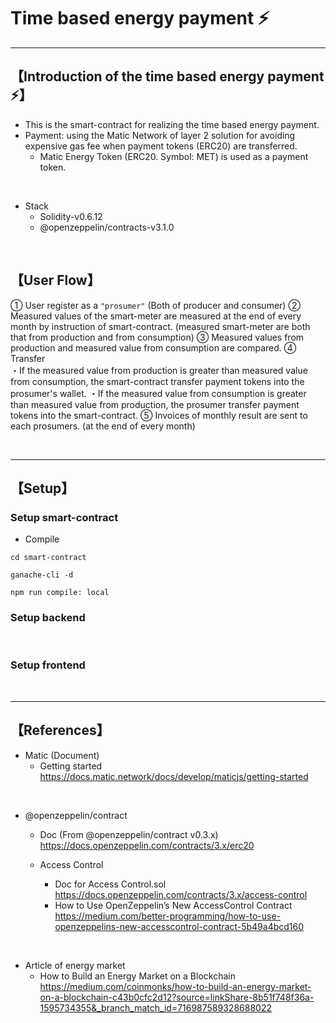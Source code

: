 # Time based energy payment ⚡️

***
## 【Introduction of the time based energy payment ⚡️】
- This is the smart-contract for realizing the time based energy payment.
- Payment: using the Matic Network of layer 2 solution for avoiding expensive gas fee when payment tokens (ERC20) are transferred.
  - Matic Energy Token (ERC20. Symbol: MET) is used as a payment token.

<br>

- Stack
  - Solidity-v0.6.12
  - @openzeppelin/contracts-v3.1.0 


&nbsp;

## 【User Flow】
① User register as a `"prosumer"` (Both of producer and consumer)
② Measured values of the smart-meter are measured at the end of every month by instruction of smart-contract.
  (measured smart-meter are both that from production and from consumption)
③ Measured values from production and measured value from consumption are compared.
④ Transfer  
・If the measured value from production is greater than measured value from consumption, the smart-contract transfer payment tokens into the prosumer's wallet.
・If the measured value from consumption is greater than measured value from production, the prosumer transfer payment tokens into the smart-contract.
⑤ Invoices of monthly result are sent to each prosumers. (at the end of every month)

&nbsp;

***

## 【Setup】
### Setup smart-contract
- Compile
```
cd smart-contract

ganache-cli -d

npm run compile: local
```


### Setup backend

&nbsp;

### Setup frontend


&nbsp;


***

## 【References】
- Matic (Document)
  - Getting started  
    https://docs.matic.network/docs/develop/maticjs/getting-started

<br>

- @openzeppelin/contract
  - Doc (From @openzeppelin/contract v0.3.x)  
https://docs.openzeppelin.com/contracts/3.x/erc20  
  
  - Access Control
    - Doc for Access Control.sol  
      https://docs.openzeppelin.com/contracts/3.x/access-control  
    - How to Use OpenZeppelin’s New AccessControl Contract  
https://medium.com/better-programming/how-to-use-openzeppelins-new-accesscontrol-contract-5b49a4bcd160

<br>

- Article of energy market
  - How to Build an Energy Market on a Blockchain  
https://medium.com/coinmonks/how-to-build-an-energy-market-on-a-blockchain-c43b0cfc2d12?source=linkShare-8b51f748f36a-1595734355&_branch_match_id=716987589328688022
